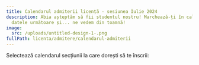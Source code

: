 ```yaml
---
title: Calendarul admiterii licență - sesiunea Iulie 2024
description: Abia așteptăm să fii studentul nostru! Marchează-ți în calendar
  datele următoare și... ne vedem din toamnă!
image:
  src: /uploads/untitled-design-1-.png
fullPath: licenta/admitere/calendarul-admiterii
---
```

Selectează calendarul secțiunii la care dorești să te înscrii:

<Attachment label="Calendar pentru secțiunea 6 de la Facultatea de Automatică și Calculatoare, domeniile Calculatoare și Tehnologia Informației și Ingineria Sistemelor" internal="licenta/admitere/calendarul-admiterii/calendarul-admiterii-licenta-sectiunea-6l"></Attachment>

<Attachment label="Calendar pentru secțiunea 12 de la Facultatea de Automatică și Calculatoare, Informatică" internal="licenta/admitere/calendarul-admiterii/calendarul-admiterii-licenta-sectiunea-10l"></Attachment>

<Attachment label="Calendar pentru secțiunea 10 de la Facultatea de Automatică și Calculatoare, Informatică la distanță" internal="licenta/admitere/calendarul-admiterii/calendarul-admiterii-licenta-sectiunea-10dl-id"></Attachment>